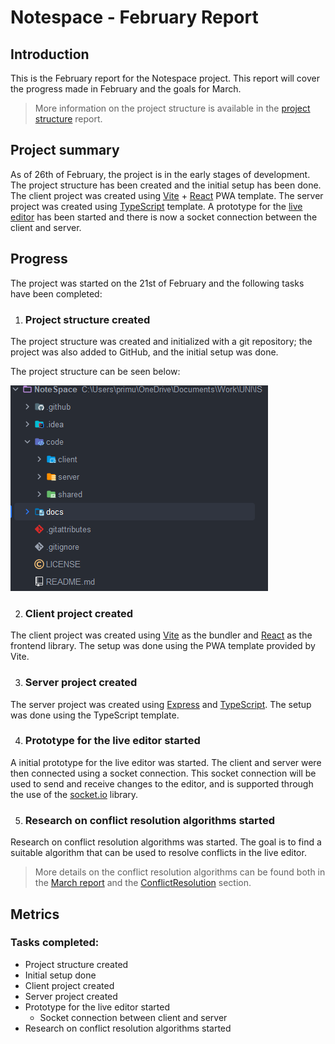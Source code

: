 # Notespace - February Report
## Introduction
This is the February report for the Notespace project. This report will cover the progress made in February and the goals for March.
> More information on the project structure is available in the [project structure](../../project-overview-report.md) report.
 
## Project summary
As of 26th of February, the project is in the early stages of development. 
The project structure has been created and the initial setup has been done.
The client project was created using [Vite](https://vitejs.dev) + [React](https://reactjs.org/) PWA template.
The server project was created using [TypeScript](https://www.typescriptlang.org/) template.
A prototype for the [live editor](../features/Editor) has been started and there is now a socket connection between the client and server.

## Progress

The project was started on the 21st of February and the following tasks have been completed:

1. ### Project structure created
The project structure was created and initialized with a git repository; the project was also added to GitHub, 
and the initial setup was done. 

The project structure can be seen below:

![Project structure](./img.png)

2. ### Client project created
The client project was created using [Vite](https://vitejs.dev) as the bundler and [React](https://reactjs.org/) as the frontend library. 
The setup was done using the PWA template provided by Vite.

3. ### Server project created
The server project was created using [Express](https://expressjs.com) and [TypeScript](https://www.typescriptlang.org). 
The setup was done using the TypeScript template.

4. ### Prototype for the live editor started
A initial prototype for the live editor was started. The client and server were then connected using a socket connection.
This socket connection will be used to send and receive changes to the editor, and is supported through the use of the [socket.io](https://socket.io/) library.

5. ### Research on conflict resolution algorithms started

Research on conflict resolution algorithms was started. 
The goal is to find a suitable algorithm that can be used to resolve conflicts in the live editor.
> More details on the conflict resolution algorithms can be found both in the [March report](../March-report.md) 
> and the [ConflictResolution](../../features/Editor.md#ConflictResolution) section.


## Metrics
### Tasks completed:
  - Project structure created
  - Initial setup done
  - Client project created
  - Server project created
  - Prototype for the live editor started
    - Socket connection between client and server
  - Research on conflict resolution algorithms started
